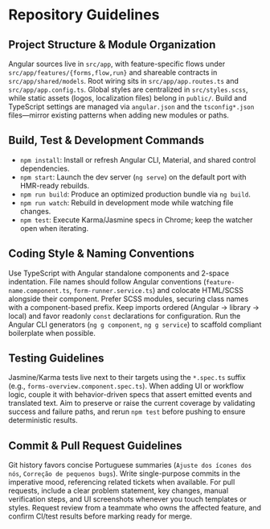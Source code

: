 # Repository Guidelines

## Project Structure & Module Organization
Angular sources live in `src/app`, with feature-specific flows under `src/app/features/{forms,flow,run}` and shareable contracts in `src/app/shared/models`. Root wiring sits in `src/app/app.routes.ts` and `src/app/app.config.ts`. Global styles are centralized in `src/styles.scss`, while static assets (logos, localization files) belong in `public/`. Build and TypeScript settings are managed via `angular.json` and the `tsconfig*.json` files—mirror existing patterns when adding new modules or paths.

## Build, Test & Development Commands
- `npm install`: Install or refresh Angular CLI, Material, and shared control dependencies.
- `npm start`: Launch the dev server (`ng serve`) on the default port with HMR-ready rebuilds.
- `npm run build`: Produce an optimized production bundle via `ng build`.
- `npm run watch`: Rebuild in development mode while watching file changes.
- `npm test`: Execute Karma/Jasmine specs in Chrome; keep the watcher open when iterating.

## Coding Style & Naming Conventions
Use TypeScript with Angular standalone components and 2-space indentation. File names should follow Angular conventions (`feature-name.component.ts`, `form-runner.service.ts`) and colocate HTML/SCSS alongside their component. Prefer SCSS modules, securing class names with a component-based prefix. Keep imports ordered (Angular → library → local) and favor readonly `const` declarations for configuration. Run the Angular CLI generators (`ng g component`, `ng g service`) to scaffold compliant boilerplate when possible.

## Testing Guidelines
Jasmine/Karma tests live next to their targets using the `*.spec.ts` suffix (e.g., `forms-overview.component.spec.ts`). When adding UI or workflow logic, couple it with behavior-driven specs that assert emitted events and translated text. Aim to preserve or raise the current coverage by validating success and failure paths, and rerun `npm test` before pushing to ensure deterministic results.

## Commit & Pull Request Guidelines
Git history favors concise Portuguese summaries (`Ajuste dos ícones dos nós`, `Correção de pequenos bugs`). Write single-purpose commits in the imperative mood, referencing related tickets when available. For pull requests, include a clear problem statement, key changes, manual verification steps, and UI screenshots whenever you touch templates or styles. Request review from a teammate who owns the affected feature, and confirm CI/test results before marking ready for merge.
